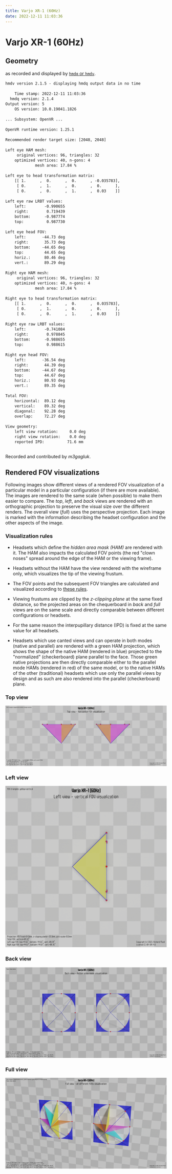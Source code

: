 ```yaml
---
title: Varjo XR-1 (60Hz)
date: 2022-12-11 11:03:36
---
```

# Varjo XR-1 (60Hz)

## Geometry

as recorded and displayed by [`hmdq` or `hmdv`](https://github.com/risa2000/hmdq).
```
hmdv version 2.1.5 - displaying hmdq output data in no time

    Time stamp: 2022-12-11 11:03:36
  hmdq version: 2.1.4
Output version: 5
    OS version: 10.0.19041.1826

... Subsystem: OpenVR ...

OpenVR runtime version: 1.25.1

Recommended render target size: [2048, 2048]

Left eye HAM mesh:
     original vertices: 96, triangles: 32
    optimized vertices: 40, n-gons: 4
             mesh area: 17.84 %

Left eye to head transformation matrix:
    [[ 1.      ,  0.      ,  0.      , -0.035783],
     [ 0.      ,  1.      ,  0.      ,  0.      ],
     [ 0.      ,  0.      ,  1.      ,  0.03    ]]

Left eye raw LRBT values:
    left:        -0.990655
    right:        0.719439
    bottom:      -0.987774
    top:          0.987730

Left eye head FOV:
    left:       -44.73 deg
    right:       35.73 deg
    bottom:     -44.65 deg
    top:         44.65 deg
    horiz.:      80.46 deg
    vert.:       89.29 deg

Right eye HAM mesh:
     original vertices: 96, triangles: 32
    optimized vertices: 40, n-gons: 4
             mesh area: 17.84 %

Right eye to head transformation matrix:
    [[ 1.      ,  0.      ,  0.      ,  0.035783],
     [ 0.      ,  1.      ,  0.      ,  0.      ],
     [ 0.      ,  0.      ,  1.      ,  0.03    ]]

Right eye raw LRBT values:
    left:        -0.741084
    right:        0.978845
    bottom:      -0.988655
    top:          0.988615

Right eye head FOV:
    left:       -36.54 deg
    right:       44.39 deg
    bottom:     -44.67 deg
    top:         44.67 deg
    horiz.:      80.93 deg
    vert.:       89.35 deg

Total FOV:
    horizontal:  89.12 deg
    vertical:    89.32 deg
    diagonal:    92.28 deg
    overlap:     72.27 deg

View geometry:
    left view rotation:     0.0 deg
    right view rotation:    0.0 deg
    reported IPD:          71.6 mm


```
Recorded and contributed by _m3gagluk_.

## Rendered FOV visualizations

Following images show different views of a rendered FOV visualization of a
particular model in a particular configuration (if there are more available).
The images are rendered to the same scale (when possible) to make them easier
to compare. The _top_, _left_, and _back_ views are rendered with an
orthographic projection to preserve the visual size over the different renders.
The overall view (_full_) uses the perspective projection. Each image is marked
with the information describing the headset configuration and the other aspects
of the image.

### Visualization rules

* Headsets which define the _hidden area mask (HAM)_ are rendered with it. The
  HAM also impacts the calculated FOV points (the red "clown noses" spread
  around the edge of the HAM or the viewing frame).

* Headsets without the HAM have the view rendered with the wireframe only, which
  visualizes the tip of the viewing frustum.

* The FOV points and the subsequent FOV triangles are calculated and visualized
  according to [these
  rules](https://risa2000.github.io/vrdocs/docs/hmd_fov_calculation).

* Viewing frustums are clipped by the _z-clipping plane_ at the same fixed
  distance, so the projected areas on the chequerboard in _back_ and _full_
  views are on the same scale and directly comparable between different
  configurations or headsets.

* For the same reason the interpupillary distance (IPD) is fixed at the same
  value for all headsets.

* Headsets which use canted views and can operate in both modes (native and
  parallel) are rendered with a green HAM projection, which shows the shape of
  the native HAM (rendered in blue) projected to the "normalized"
  (checkerboard) plane parallel to the face. Those green native projections are
  then directly comparable either to the parallel mode HAMs (rendered in red)
  of the same model, or to the native HAMs of the other (traditional) headsets
  which use only the parallel views by design and as such are also rendered
  into the parallel (checkerboard) plane.

### Top view
[![Varjo XR-1 (60Hz) - top view](../images/VarjoXR-1_Native_R60_top.dmx.png)](../images/VarjoXR-1_Native_R60_top.dmx.png)

### Left view
[![Varjo XR-1 (60Hz) - left view](../images/VarjoXR-1_Native_R60_left.dmx.png)](../images/VarjoXR-1_Native_R60_left.dmx.png)

### Back view
[![Varjo XR-1 (60Hz) - back view](../images/VarjoXR-1_Native_R60_back.dmx.png)](../images/VarjoXR-1_Native_R60_back.dmx.png)

### Full view
[![Varjo XR-1 (60Hz) - full view](../images/VarjoXR-1_Native_R60_over.dmx.png)](../images/VarjoXR-1_Native_R60_over.dmx.png)

